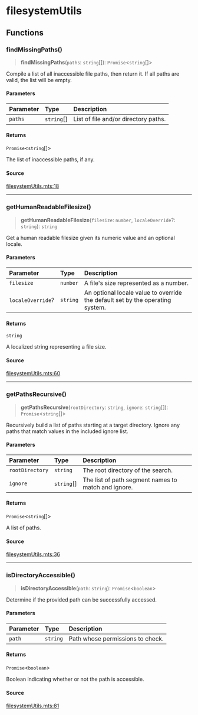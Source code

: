 # filesystemUtils

## Functions

### findMissingPaths()

> **findMissingPaths**(`paths`: `string`[]): `Promise`\<`string`[]\>

Compile a list of all inaccessible file paths, then return it. If all paths are valid, the list
will be empty.

#### Parameters

| Parameter | Type | Description |
| :------ | :------ | :------ |
| `paths` | `string`[] | List of file and/or directory paths. |

#### Returns

`Promise`\<`string`[]\>

The list of inaccessible paths, if any.

#### Source

[filesystemUtils.mts:18](https://github.com/mangs/bun-utils/blob/0e63ba4ba81750eee704bec08236136074bb0b97/utils/filesystemUtils.mts#L18)

***

### getHumanReadableFilesize()

> **getHumanReadableFilesize**(`filesize`: `number`, `localeOverride`?: `string`): `string`

Get a human readable filesize given its numeric value and an optional locale.

#### Parameters

| Parameter | Type | Description |
| :------ | :------ | :------ |
| `filesize` | `number` | A file's size represented as a number. |
| `localeOverride`? | `string` | An optional locale value to override the default set by the operating system. |

#### Returns

`string`

A localized string representing a file size.

#### Source

[filesystemUtils.mts:60](https://github.com/mangs/bun-utils/blob/0e63ba4ba81750eee704bec08236136074bb0b97/utils/filesystemUtils.mts#L60)

***

### getPathsRecursive()

> **getPathsRecursive**(`rootDirectory`: `string`, `ignore`: `string`[]): `Promise`\<`string`[]\>

Recursively build a list of paths starting at a target directory. Ignore any paths that match
values in the included ignore list.

#### Parameters

| Parameter | Type | Description |
| :------ | :------ | :------ |
| `rootDirectory` | `string` | The root directory of the search. |
| `ignore` | `string`[] | The list of path segment names to match and ignore. |

#### Returns

`Promise`\<`string`[]\>

A list of paths.

#### Source

[filesystemUtils.mts:36](https://github.com/mangs/bun-utils/blob/0e63ba4ba81750eee704bec08236136074bb0b97/utils/filesystemUtils.mts#L36)

***

### isDirectoryAccessible()

> **isDirectoryAccessible**(`path`: `string`): `Promise`\<`boolean`\>

Determine if the provided path can be successfully accessed.

#### Parameters

| Parameter | Type | Description |
| :------ | :------ | :------ |
| `path` | `string` | Path whose permissions to check. |

#### Returns

`Promise`\<`boolean`\>

Boolean indicating whether or not the path is accessible.

#### Source

[filesystemUtils.mts:81](https://github.com/mangs/bun-utils/blob/0e63ba4ba81750eee704bec08236136074bb0b97/utils/filesystemUtils.mts#L81)
